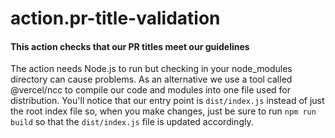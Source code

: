 # action.pr-title-validation

#### This action checks that our PR titles meet our guidelines

The action needs Node.js to run but checking in your node_modules directory can cause problems. As an alternative we use a tool called @vercel/ncc to compile our code and modules into one file used for distribution.
You'll notice that our entry point is `dist/index.js` instead of just the root index file so, when you make changes, just be sure to run `npm run build` so that the `dist/index.js` file is updated accordingly.
